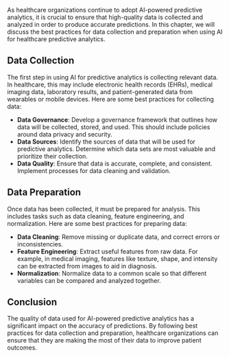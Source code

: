 

As healthcare organizations continue to adopt AI-powered predictive analytics, it is crucial to ensure that high-quality data is collected and analyzed in order to produce accurate predictions. In this chapter, we will discuss the best practices for data collection and preparation when using AI for healthcare predictive analytics.

Data Collection
---------------

The first step in using AI for predictive analytics is collecting relevant data. In healthcare, this may include electronic health records (EHRs), medical imaging data, laboratory results, and patient-generated data from wearables or mobile devices. Here are some best practices for collecting data:

* **Data Governance**: Develop a governance framework that outlines how data will be collected, stored, and used. This should include policies around data privacy and security.
* **Data Sources**: Identify the sources of data that will be used for predictive analytics. Determine which data sets are most valuable and prioritize their collection.
* **Data Quality**: Ensure that data is accurate, complete, and consistent. Implement processes for data cleaning and validation.

Data Preparation
----------------

Once data has been collected, it must be prepared for analysis. This includes tasks such as data cleaning, feature engineering, and normalization. Here are some best practices for preparing data:

* **Data Cleaning**: Remove missing or duplicate data, and correct errors or inconsistencies.
* **Feature Engineering**: Extract useful features from raw data. For example, in medical imaging, features like texture, shape, and intensity can be extracted from images to aid in diagnosis.
* **Normalization**: Normalize data to a common scale so that different variables can be compared and analyzed together.

Conclusion
----------

The quality of data used for AI-powered predictive analytics has a significant impact on the accuracy of predictions. By following best practices for data collection and preparation, healthcare organizations can ensure that they are making the most of their data to improve patient outcomes.
